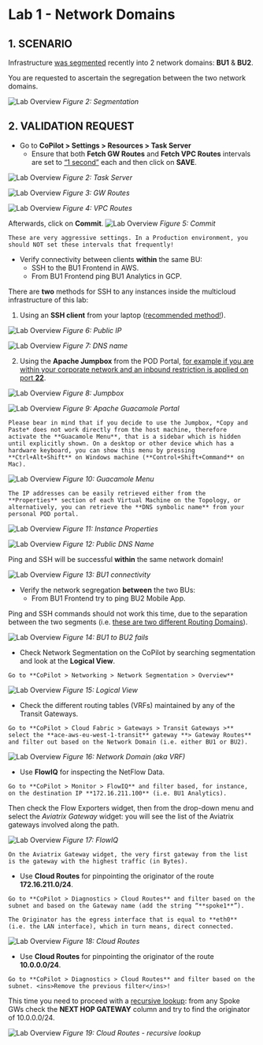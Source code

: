 # Lab 1 - Network Domains

## 1. SCENARIO

Infrastructure <ins>was segmented</ins> recently into 2 network domains: **BU1** & **BU2**.

You are requested to ascertain the segregation between the two network domains.

![Lab Overview](images/lab1-segmentation.png)
_Figure 2: Segmentation_


## 2. VALIDATION REQUEST

* Go to **CoPilot > Settings > Resources > Task Server**
  * Ensure that both **Fetch GW Routes** and **Fetch VPC Routes** intervals are set to <ins>“1 second”</ins> each and then click on **SAVE**.

![Lab Overview](images/lab1-task.png)
_Figure 2: Task Server_

![Lab Overview](images/lab1-fetchgwroutes.png)
_Figure 3: GW Routes_

![Lab Overview](images/lab1-fetchvpcroutes.png)
_Figure 4: VPC Routes_


Afterwards, click on **Commit**.
![Lab Overview](images/lab1-commit.png)
_Figure 5: Commit_

```{warning}
These are very aggressive settings. In a Production environment, you should NOT set these intervals that frequently!
```

- Verify connectivity between clients **within** the same BU:
    - SSH to the BU1 Frontend in AWS.
    - From BU1 Frontend ping BU1 Analytics in GCP.

There are **two** methods for SSH to any instances inside the multicloud infrastructure of this lab:

1. Using an **SSH client** from your laptop (<ins>recommended method!</ins>).

![Lab Overview](images/lab1-publicip.png)
_Figure 6: Public IP_

![Lab Overview](images/lab1-publicname.png)
_Figure 7: DNS name_

2. Using the **Apache Jumpbox** from the POD Portal, <ins>for example if you are within your corporate network and an inbound restriction is applied on port **22**</ins>.

![Lab Overview](images/lab1-jumpbox.png)
_Figure 8: Jumpbox_

![Lab Overview](images/lab1-guacamoleaccess.png)
_Figure 9: Apache Guacamole Portal_

```{note}
Please bear in mind that if you decide to use the Jumpbox, *Copy and Paste* does not work directly from the host machine, therefore activate the **Guacamole Menu**, that is a sidebar which is hidden until explicitly shown. On a desktop or other device which has a hardware keyboard, you can show this menu by pressing **Ctrl+Alt+Shift** on Windows machine (**Control+Shift+Command** on Mac).
```


![Lab Overview](images/lab1-guacamoleterminal.png)
_Figure 10: Guacamole Menu_

```{tip}
The IP addresses can be easily retrieved either from the **Properties** section of each Virtual Machine on the Topology, or alternatively, you can retrieve the **DNS symbolic name** from your personal POD portal.
```


![Lab Overview](images/lab1-ec2.png)
_Figure 11: Instance Properties_

![Lab Overview](images/lab1-podred.png)
_Figure 12: Public DNS Name_

Ping and SSH will be successful **within** the same network domain!

![Lab Overview](images/lab1-pingok.png)
_Figure 13: BU1 connectivity_

* Verify the network segregation **between** the two BUs: 
  * From BU1 Frontend try to ping BU2 Mobile App.

Ping and SSH commands should not work this time, due to the separation between the two segments (i.e. <ins>these are two different Routing Domains</ins>).

![Lab Overview](images/lab1-pingfails.png)
_Figure 14: BU1 to BU2 fails_

* Check Network Segmentation on the CoPilot by searching segmentation and look at the **Logical View**.

```{tip}
Go to **CoPilot > Networking > Network Segmentation > Overview**
```

![Lab Overview](images/lab1-logicalview.png)
_Figure 15: Logical View_

* Check the different routing tables (VRFs) maintained by any of the Transit Gateways.

```{tip}
Go to **CoPilot > Cloud Fabric > Gateways > Transit Gateways >** select the **ace-aws-eu-west-1-transit** gateway **> Gateway Routes** and filter out based on the Network Domain (i.e. either BU1 or BU2).
```

![Lab Overview](images/lab1-bu1vrf.png)
_Figure 16: Network Domain (aka VRF)_

* Use **FlowIQ** for inspecting the NetFlow Data.

```{tip}
Go to **CoPilot > Monitor > FlowIQ** and filter based, for instance, on the destination IP **172.16.211.100** (i.e. BU1 Analytics).
```

Then check the Flow Exporters widget, then from the drop-down menu and select the *Aviatrix Gateway* widget: you will see the list of the Aviatrix gateways involved along the path.

![Lab Overview](images/lab1-flowiq.png)
_Figure 17: FlowIQ_

```{note}
On the Aviatrix Gateway widget, the very first gateway from the list is the gateway with the highest traffic (in Bytes).
```

* Use **Cloud Routes** for pinpointing the originator of the route **172.16.211.0/24**.

```{tip}
Go to **CoPilot > Diagnostics > Cloud Routes** and filter based on the subnet and based on the Gateway name (add the string “**spoke1**”).
```

```{tip}
The Originator has the egress interface that is equal to **eth0** (i.e. the LAN interface), which in turn means, direct connected.
```

![Lab Overview](images/lab1-cloudroutes.png)
_Figure 18: Cloud Routes_

* Use **Cloud Routes** for pinpointing the originator of the route **10.0.0.0/24**.

```{tip}
Go to **CoPilot > Diagnostics > Cloud Routes** and filter based on the subnet. <ins>Remove the previous filter</ins>!
```

This time you need to proceed with a <ins>recursive lookup</ins>: from any Spoke GWs check the **NEXT HOP GATEWAY** column and try to find the originator of 10.0.0.0/24.

![Lab Overview](images/lab1-cloudroutes.png)
_Figure 19: Cloud Routes - recursive lookup_